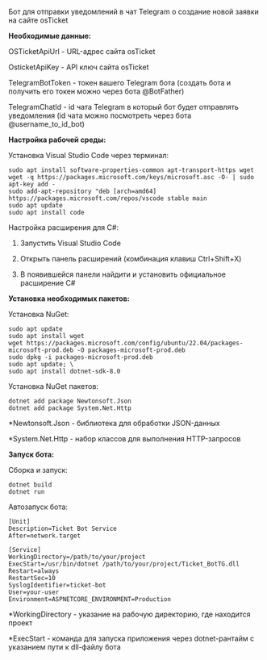 Бот для отправки уведомлений в чат Telegram о создание новой заявки на сайте osTicket

**Необходимые данные:**

OSTicketApiUrl - URL-адрес сайта osTicket 

OsticketApiKey - API ключ сайта osTicket

TelegramBotToken - токен вашего Telegram бота (создать бота и получить его токен можно через бота @BotFather)

TelegramChatId - id чата Telegram в который бот будет отправлять уведомления (id чата можно посмотреть через бота @username_to_id_bot)

**Настройка рабочей среды:**

Установка Visual Studio Code через терминал:

    sudo apt install software-properties-common apt-transport-https wget
    wget -q https://packages.microsoft.com/keys/microsoft.asc -O- | sudo apt-key add -
    sudo add-apt-repository "deb [arch=amd64] https://packages.microsoft.com/repos/vscode stable main
    sudo apt update
    sudo apt install code


Настройка расширения для C#:

1. Запустить Visual Studio Code
   
2. Открыть панель расширений (комбинация клавиш Ctrl+Shift+X)

3. В появившейся панели найдити и установить официальное расширение C#

**Установка необходимых пакетов:**

Установка NuGet:

    sudo apt update
    sudo apt install wget
    wget https://packages.microsoft.com/config/ubuntu/22.04/packages-microsoft-prod.deb -O packages-microsoft-prod.deb
    sudo dpkg -i packages-microsoft-prod.deb
    sudo apt update; \
    sudo apt install dotnet-sdk-8.0

Установка NuGet пакетов:

    dotnet add package Newtonsoft.Json
    dotnet add package System.Net.Http

*Newtonsoft.Json - библиотека для обработки JSON-данных

*System.Net.Http - набор классов для выполнения HTTP-запросов

**Запуск бота:**

Сборка и запуск:

    dotnet build
    dotnet run

Автозапуск бота:

    [Unit]
    Description=Ticket Bot Service
    After=network.target

    [Service]
    WorkingDirectory=/path/to/your/project
    ExecStart=/usr/bin/dotnet /path/to/your/project/Ticket_BotTG.dll
    Restart=always
    RestartSec=10
    SyslogIdentifier=ticket-bot
    User=your-user
    Environment=ASPNETCORE_ENVIRONMENT=Production

*WorkingDirectory - указание на рабочую директорию, где находится проект

*ExecStart - команда для запуска приложения через dotnet-рантайм с указанием пути к dll-файлу бота

